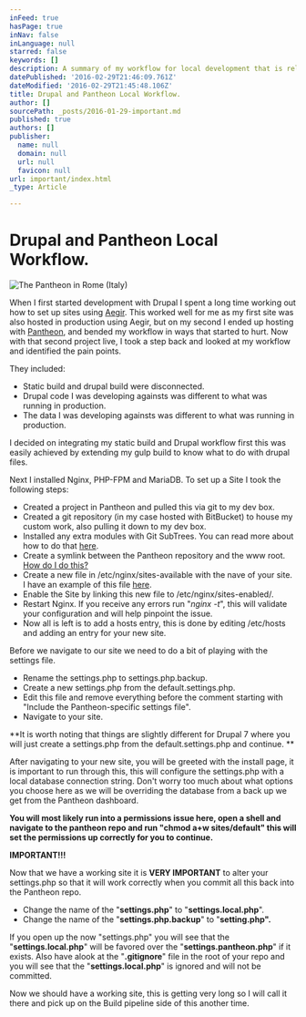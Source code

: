 ```yaml
---
inFeed: true
hasPage: true
inNav: false
inLanguage: null
starred: false
keywords: []
description: A summary of my workflow for local development that is release to Pantheon.
datePublished: '2016-02-29T21:46:09.761Z'
dateModified: '2016-02-29T21:45:48.106Z'
title: Drupal and Pantheon Local Workflow.
author: []
sourcePath: _posts/2016-01-29-important.md
published: true
authors: []
publisher:
  name: null
  domain: null
  url: null
  favicon: null
url: important/index.html
_type: Article

---
```

# Drupal and Pantheon Local Workflow.
![The Pantheon in Rome (Italy)](https://the-grid-user-content.s3-us-west-2.amazonaws.com/c62b00f9-5782-490e-8f13-c799c801b57f.jpg)

When I first started development with Drupal I spent a long time working out how to set up sites using [Aegir][0]. This worked well for me as my first site  was also hosted in production using Aegir, but on my second I ended up hosting with [Pantheon][1], and bended my workflow in ways that started to hurt. Now with that second project live, I took a step back and looked at my workflow and identified the pain points. 

They included:

* Static build and drupal build were disconnected.
* Drupal code I was developing againsts was different to what was running in production.
* The data I was developing againsts was different to what was running in production.

I decided on integrating my static build and Drupal workflow first this was easily achieved by extending my gulp build to know what to do with drupal files.

Next I installed Nginx, PHP-FPM and MariaDB. To set up a Site I took the following steps:

* Created a project in Pantheon and pulled this via git to my dev box.
* Created a git repository (in my case hosted with BitBucket) to house my custom work, also pulling it down to my dev box.
* Installed any extra modules with Git SubTrees. You can read more about how to do that [here][2].
* Create a symlink between the Pantheon repository and the www root. 
[How do I do this?][3]
* Create a new file in /etc/nginx/sites-available with the nave of your site. I have an example of this file [here][4].
* Enable the Site by linking this new file to /etc/nginx/sites-enabled/.
* Restart Nginx. If you receive any errors run "_nginx -t_", this will validate your configuration and will help pinpoint the issue.
* Now all is left is to add a hosts entry, this is done by editing  /etc/hosts and adding an entry for your new site.

Before we navigate to our site we need to do a bit of playing with the settings file.  

* Rename the settings.php to settings.php.backup.
* Create a new settings.php from the default.settings.php.
* Edit this file and remove everything before the comment starting with  "Include the Pantheon-specific settings file".
* Navigate to your site.

**It is worth noting that things are slightly different for Drupal 7 where you will just create a settings.php from the default.settings.php and continue. **

After navigating to your new site, you will be greeted with the install page, it is important to run through this, this will configure the settings.php with a local database connection string. Don't worry too much about what options you choose here as we will be overriding the database from a back up we get from the Pantheon dashboard.

**You will most likely run into a permissions issue here, open a shell and navigate to the pantheon repo and run "chmod a+w sites/default" this will set the permissions up correctly for you to continue.**

**IMPORTANT!!!**

Now that we have a working site it is **VERY IMPORTANT** to alter your settings.php so that it will work correctly when you commit all this back into the Pantheon repo.

* Change the name of the "**settings.php**" to "**settings.local.php**".
* Change the name of the "**settings.php.backup**" to "**setting.php".**

If you open up the now "settings.php" you will see that the "**settings.local.php**" will be favored over the "**settings.pantheon.php**" if it exists. Also have  alook at the "**.gitignore**" file in the root of your repo and you will see that the "**settings.local.php**" is ignored and will not be committed. 

Now we should have a working site, this is getting very long so I will call it there and pick up on the Build pipeline side of this another time.

[0]: http://www.aegirproject.org/
[1]: https://pantheon.io/
[2]: https://thegrid.ai/public-abstract-gravy-power/git-subtrees-and-modules/
[3]: null
[4]: https://gist.github.com/gravypower/f8bda2e9a1eea46bc664